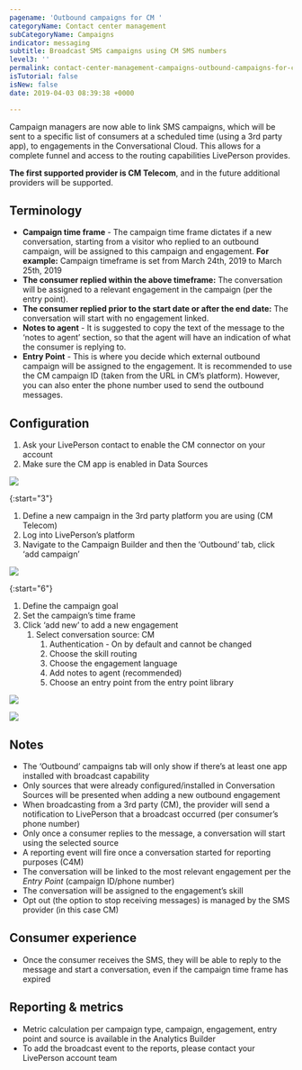```yaml
---
pagename: 'Outbound campaigns for CM '
categoryName: Contact center management
subCategoryName: Campaigns
indicator: messaging
subtitle: Broadcast SMS campaigns using CM SMS numbers
level3: ''
permalink: contact-center-management-campaigns-outbound-campaigns-for-cm.html
isTutorial: false
isNew: false
date: 2019-04-03 08:39:38 +0000

---
```

Campaign managers are now able to link SMS campaigns, which will be sent to a specific list of consumers at a scheduled time (using a 3rd party app), to engagements in the Conversational Cloud. This allows for a complete funnel and access to the routing capabilities LivePerson provides.

**The first supported provider is CM Telecom**, and in the future additional providers will be supported.

## Terminology

* **Campaign time frame** - The campaign time frame dictates if a new conversation, starting from a visitor who replied to an outbound campaign, will be assigned to this campaign and engagement.
  **For example:** Campaign timeframe is set from March 24th, 2019 to March 25th, 2019
* **The consumer replied within the above timeframe:** The conversation will be assigned to a relevant engagement in the campaign (per the entry point).
* **The consumer replied prior to the start date or after the end date:** The conversation will start with no engagement linked.
* **Notes to agent** - It is suggested to copy the text of the message to the ‘notes to agent’ section, so that the agent will have an indication of what the consumer is replying to.
* **Entry Point** - This is where you decide which external outbound campaign will be assigned to the engagement. It is recommended to use the CM campaign ID (taken from the URL in CM’s platform). However, you can also enter the phone number used to send the outbound messages.

## Configuration

1. Ask your LivePerson contact to enable the CM connector on your account
2. Make sure the CM app is enabled in Data Sources

![](//ce-sr.s3.eu-west-1.amazonaws.com/knowledge/img/outbound-campaigns-1.png)

{:start="3"}
1. Define a new campaign in the 3rd party platform you are using (CM Telecom)
2. Log into LivePerson’s platform
3. Navigate to the Campaign Builder and then the ‘Outbound’ tab, click ‘add campaign’

![](//ce-sr.s3.eu-west-1.amazonaws.com/knowledge/img/outbound-campaigns-2.png)

{:start="6"}
1. Define the campaign goal
2. Set the campaign’s time frame
3. Click ‘add new’ to add a new engagement
   1. Select conversation source: CM
      1. Authentication - On by default and cannot be changed
      2. Choose the skill routing
      3. Choose the engagement language
      4. Add notes to agent (recommended)
      5. Choose an entry point from the entry point library

![](//ce-sr.s3.eu-west-1.amazonaws.com/knowledge/img/outbound-campaigns-3.png)

![](//ce-sr.s3.eu-west-1.amazonaws.com/knowledge/img/outbound-campaigns-4.png)

## Notes

* The ‘Outbound’ campaigns tab will only show if there’s at least one app installed with broadcast capability
* Only sources that were already configured/installed in Conversation Sources will be presented when adding a new outbound engagement
* When broadcasting from a 3rd party (CM), the provider will send a notification to LivePerson that a broadcast occurred (per consumer’s phone number)
* Only once a consumer replies to the message, a conversation will start using the selected source
* A reporting event will fire once a conversation started for reporting purposes (C4M)
* The conversation will be linked to the most relevant engagement per the _Entry Point_ (campaign ID/phone number)
* The conversation will be assigned to the engagement’s skill
* Opt out (the option to stop receiving messages) is managed by the SMS provider (in this case CM)

## Consumer experience

* Once the consumer receives the SMS, they will be able to reply to the message and start a conversation, even if the campaign time frame has expired

## Reporting & metrics

* Metric calculation per campaign type, campaign, engagement, entry point and source is available in the Analytics Builder
* To add the broadcast event to the reports, please contact your LivePerson account team
